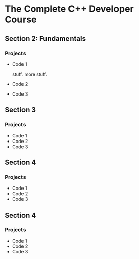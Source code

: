 # The Complete C++ Developer Course

## Section 2: Fundamentals

### Projects

- Code 1

   stuff.
   more stuff.

- Code 2
- Code 3

## Section 3

### Projects

- Code 1
- Code 2
- Code 3

## Section 4

### Projects

- Code 1
- Code 2
- Code 3

## Section 4

### Projects

- Code 1
- Code 2
- Code 3